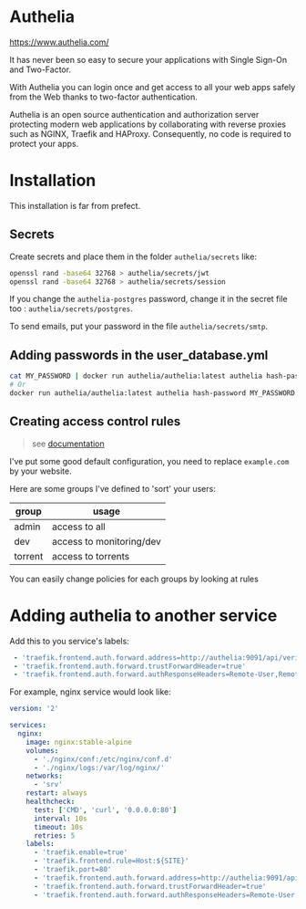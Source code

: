 # Authelia

https://www.authelia.com/


It has never been so easy to secure your applications with Single Sign-On and Two-Factor.

With Authelia you can login once and get access to all your web apps safely from the Web thanks to two-factor authentication.

Authelia is an open source authentication and authorization server protecting modern web applications by collaborating with reverse proxies such as NGINX, Traefik and HAProxy. Consequently, no code is required to protect your apps.

# Installation
This installation is far from prefect.

## Secrets
Create secrets and place them in the folder `authelia/secrets` like:
```bash
openssl rand -base64 32768 > authelia/secrets/jwt
openssl rand -base64 32768 > authelia/secrets/session
```

If you change the `authelia-postgres` password, change it in the secret file too : `authelia/secrets/postgres`.

To send emails, put your password in the file `authelia/secrets/smtp`.

## Adding passwords in the user_database.yml
```bash
cat MY_PASSWORD | docker run authelia/authelia:latest authelia hash-password -
# Or
docker run authelia/authelia:latest authelia hash-password MY_PASSWORD
```

## Creating access control rules
> see [documentation](https://www.authelia.com/docs/configuration/access-control.html)

I've put some good default configuration, you need to replace `example.com` by your website.

Here are some groups I've defined to 'sort' your users:

|group  |usage                   |
|-------|------------------------|
|admin  |access to all           |
|dev    |access to monitoring/dev|
|torrent|access to torrents      |

You can easily change policies for each groups by looking at rules

# Adding authelia to another service
Add this to you service's labels:
```yml
 - 'traefik.frontend.auth.forward.address=http://authelia:9091/api/verify?rd=https://authelia.${SITE}/'
 - 'traefik.frontend.auth.forward.trustForwardHeader=true'
 - 'traefik.frontend.auth.forward.authResponseHeaders=Remote-User,Remote-Groups,Remote-Name,Remote-Email'
```

For example, nginx service would look like:
```yml
version: '2'

services:
  nginx:
    image: nginx:stable-alpine
    volumes:
      - './nginx/conf:/etc/nginx/conf.d'
      - './nginx/logs:/var/log/nginx/'
    networks:
      - 'srv'
    restart: always
    healthcheck:
      test: ['CMD', 'curl', '0.0.0.0:80']
      interval: 10s
      timeout: 10s
      retries: 5
    labels:
      - 'traefik.enable=true'
      - 'traefik.frontend.rule=Host:${SITE}'
      - 'traefik.port=80'
      - 'traefik.frontend.auth.forward.address=http://authelia:9091/api/verify?rd=https://authelia.${SITE}/'
      - 'traefik.frontend.auth.forward.trustForwardHeader=true'
      - 'traefik.frontend.auth.forward.authResponseHeaders=Remote-User,Remote-Groups,Remote-Name,Remote-Email'
```
